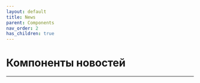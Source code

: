 ```yaml
---
layout: default
title: News
parent: Components
nav_order: 2
has_children: true
---
```


# Компоненты новостей

---
